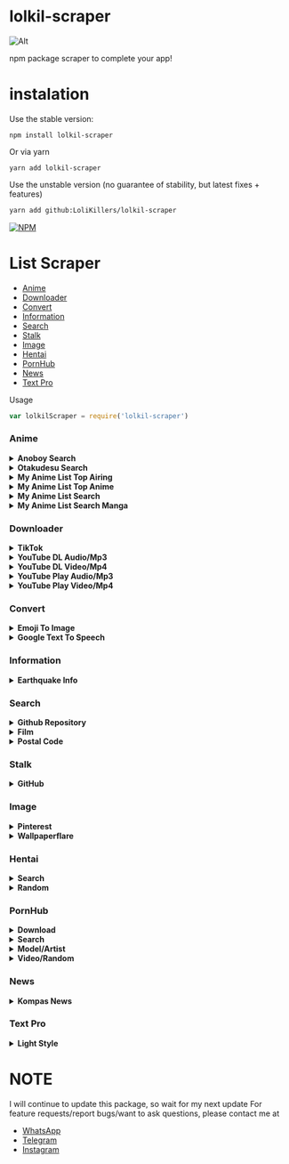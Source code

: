 # lolkil-scraper

![Alt](https://repobeats.axiom.co/api/embed/5c2d370c65fd45336f141032f268516f722dca7c.svg "Repobeats analytics image")

npm package scraper to complete your app!

# instalation

Use the stable version:
```shell
npm install lolkil-scraper
```
Or via yarn
```shell
yarn add lolkil-scraper
```

Use the unstable version (no guarantee of stability, but latest fixes + features)
```sh
yarn add github:LoliKillers/lolkil-scraper
```

[![NPM](https://img.shields.io/badge/npm-362a63?style=for-the-badge&logo=npm&logoColor=cyan)](https://www.npmjs.com/package/lolkil-scraper)

# List Scraper
* [Anime](#anime)
* [Downloader](#downloader)
* [Convert](#convert)
* [Information](#information)
* [Search](#search)
* [Stalk](#stalk)
* [Image](#image)
* [Hentai](#hentai)
* [PornHub](#pornhub)
* [News](#news)
* [Text Pro](#textpro)

Usage
```js
var lolkilScraper = require('lolkil-scraper')

```
### Anime

<details><summary><b>Anoboy Search</b></summary><br>

> #### Required parameters
> - (query) *type **String***

```js
lolkilScraper.anime.ANOBOY_SEARCH('one piece')
.then(response => {
  console.log(response)
})
.catch(error => {
  //error message
}
```
#### output
```json
{
  code: Number,
  message: String,
  result: {
    download_sd: {
      m4u: String,
      zippy: String,
      mirror: String
    },
    thumbnail: String,
    title: String,
    synopsis: String
  }
}
```
</details>
<details><summary><b>Otakudesu Search</b></summary><br>

> #### Required parameters
> - (query) *type **String***

```js
lolkilScraper.anime.otakudesu_search('one piece')
.then(response => {
  console.log(response)
})
.catch(error => {
  //error message
}
```
#### output
```json
{
  result: [
    {
      thumbnail: 'https://otakudesu.lol/wp-content/uploads/2021/05/One-Piece-Sub-Indo.jpg'
    },
    {
      title: String,
      japan: String,
      rate: Number,
      producer: String,
      type: String,
      status: String,
      episode: Number,
      duration: String,
      release: String,
      studio: String,
      genre: String,
      desc: String,
      batch: String
    }
  ]
}
```
</details>
<details><summary><b>My Anime List Top Airing</b></summary><br>

```js
lolkilScraper.anime.MAL_TOP_AIRING()
.then(response => {
  console.log(response)
})
.catch(error => {
  //error message
}
```
#### output
```json
{
  result: [
    {
      rank: Number,
      thumbnail: String,
      title: String,
      score: Number,
      link: String
    },
    {
      rank: Number,
      thumbnail: String,
      title: String,
      score: Number,
      link: String
    },
    {
      rank: Number,
      thumbnail: String,
      title: String,
      score: Number,
      link: String
    },
    {
      rank: Number,
      thumbnail: String,
      title: String,
      score: Number,
      link: String
    },
    {
      rank: Number,
      thumbnail: String,
      title: String,
      score: Number,
      link: String
    },
    {
      rank: Number,
      thumbnail: String,
      title: String,
      score: Number,
      link: String
    },
    {
      rank: Number,
      thumbnail: String,
      title: String,
      score: Number,
      link: String
    }
  ]
}
```
</details>
<details><summary><b>My Anime List Top Anime</b></summary><br>

```js
lolkilScraper.anime.MAL_TOP_ANIME()
.then(response => {
  console.log(response)
})
.catch(error => {
  //error message
}
```
#### output
```json
{
  result: [
    {
      rank: Number,
      thumbnail: String,
      title: String,
      score: Number,
      link: String
    },
    {
      rank: Number,
      thumbnail: String,
      title: String,
      score: Number,
      link: String
    },
    {
      rank: Number,
      thumbnail: String,
      title: String,
      score: Number,
      link: String
    },
    {
      rank: Number,
      thumbnail: String,
      title: String,
      score: Number,
      link: String
    },
    {
      rank: Number,
      thumbnail: String,
      title: String,
      score: Number,
      link: String
    },
    {
      rank: Number,
      thumbnail: String,
      title: String,
      score: Number,
      link: String
    },
    {
      rank: Number,
      thumbnail: String,
      title: String,
      score: Number,
      link: String
    }
  ]
}
```
</details>
<details><summary><b>My Anime List Search</b></summary><br>

> #### Required parameters
> - (query) *type **String***

```js
lolkilScraper.anime.MAL_SEARCH_ANIME('one piece')
.then(response => {
  console.log(response)
})
.catch(error => {
  //error message
}
```
#### output
```json
{
  result: [
    {
      title: String,
      thumbnail: String,
      url: String,
      type: String,
      episode: Number,
      score: Number
    },
    {
      title: String,
      thumbnail: String,
      url: String,
      type: String,
      episode: Number,
      score: Number
    },
    {
      title: String,
      thumbnail: String,
      url: String,
      type: String,
      episode: Number,
      score: Number
    },
    {
      title: String,
      thumbnail: String,
      url: String,
      type: String,
      episode: Number,
      score: Number
    },
    {
      title: String,
      thumbnail: String,
      url: String,
      type: String,
      episode: Number,
      score: Number
    },
    {
      title: String,
      thumbnail: String,
      url: String,
      type: String,
      episode: Number,
      score: Number
    },
    {
      title: String,
      thumbnail: String,
      url: String,
      type: String,
      episode: Number,
      score: Number
    },
    {
      title: String,
      thumbnail: String,
      url: String,
      type: String,
      episode: Number,
      score: Number
    },
    {
      title: String,
      thumbnail: String,
      url: String,
      type: String,
      episode: Number,
      score: Number
    }
  ]
}
```
</details>
<details><summary><b>My Anime List Search Manga</b></summary><br>

> #### Required parameters
> - (query) *type **String***

```js
lolkilScraper.anime.MAL_SEARCH_MANGA('one piece')
.then(response => {
  console.log(response)
})
.catch(error => {
  //error message
}
```
#### output
```json
{
  result: [
    {
      title: String,
      type: String,
      vol: Number,
      score: Number,
      link: String,
      thumbnail: String
    },
    {
      title: String,
      type: String,
      vol: Number,
      score: Number,
      link: String,
      thumbnail: String
    },
    {
      title: String,
      type: String,
      vol: Number,
      score: Number,
      link: String,
      thumbnail: String
    },
    {
      title: String,
      type: String,
      vol: Number,
      score: Number,
      link: String,
      thumbnail: String
    },
    {
      title: String,
      type: String,
      vol: Number,
      score: Number,
      link: String,
      thumbnail: String
    },
    {
      title: String,
      type: String,
      vol: Number,
      score: Number,
      link: String,
      thumbnail: String
    },
    {
      title: String,
      type: String,
      vol: Number,
      score: Number,
      link: String,
      thumbnail: String
    },
    {
      title: String,
      type: String,
      vol: Number,
      score: Number,
      link: String,
      thumbnail: String
    },
    {
      title: String,
      type: String,
      vol: Number,
      score: Number,
      link: String,
      thumbnail: String
    }
  ]
}
```
</details>

### Downloader

<details><summary><b>TikTok</b></summary><br>

> #### Required parameters
> - (url) *type **String***

```js
lolkilScraper.download.tiktok('https://vt.tiktok.com/ZSR2vqUFY/?k=1')
.then(response => {
  console.log(response)
})
.catch(error => {
  //error message
}
```
#### output
```json
{
  title: 'yg nonton moga cpt punya hedon😀#vario #teamvario #vario125 #variomodifikasi',
  thumbnail: 'https://p16-sign-va.tiktokcdn.com/obj/tos-useast2a-p-0037-aiso/4af6989af1c44fa39971b775adeb3fc7_1659318526?x-expires=1663077600&x-signature=T79X4yfbWp%2FytYpw%2BuCAgb5DPjQ%3D&s=AWEME_DETAIL&se=false&sh=&sc=dynamic_cover&l=202209130816120101901760190404BCB2',
  duration: null,
  result: [
    {
      url: 'https://v16m-default.akamaized.net/9c6febad707af8b9fc63b00a68177c9c/632090bb/video/tos/useast2a/tos-useast2a-pve-0037-aiso/b7a3dec31bea40ba903e6a9f0d2a9f85/?a=0&ch=0&cr=0&dr=0&lr=all&cd=0%7C0%7C0%7C0&cv=1&br=1646&bt=823&cs=0&ds=3&ft=ArCXsBnZqi2mo0PeqzGBkVQnNk6bHKJ&mime_type=video_mp4&qs=0&rc=ZmVoNWloZ2VmOjQ0ZWY0aEBpM3A1dTY6ZnJtZTMzZjgzM0A0LWNfYjZhXl8xYmM1XmIyYSNlbi1mcjRvLWdgLS1kL2Nzcw%3D%3D&l=202209130816120101901760190404BCB2&btag=80000',
      quality: 'watermark',
      extension: 'mp4',
      size: 177,
      formattedSize: '177 B',
      videoAvailable: true,
      audioAvailable: true,
      chunked: false,
      cached: false
    },
    {
      url: 'https://v16m-default.akamaized.net/d70e4379f504b2762651c45b60721907/632090bb/video/tos/useast2a/tos-useast2a-pve-0037-aiso/dc6cdc20329a4c7ea9c237c3e3fe93ff/?a=0&ch=0&cr=0&dr=0&lr=all&cd=0%7C0%7C0%7C0&cv=1&br=1672&bt=836&cs=0&ds=6&ft=ArCXsBnZqi2mo0PeqzGBkVQnNk6bHKJ&mime_type=video_mp4&qs=0&rc=ZTpkaTU0ZjlpNWQ0NmY3Z0BpM3A1dTY6ZnJtZTMzZjgzM0BgYTIzLmExX2MxYDYyYzQtYSNlbi1mcjRvLWdgLS1kL2Nzcw%3D%3D&l=202209130816120101901760190404BCB2&btag=80000',
      quality: 'hd',
      extension: 'mp4',
      size: 1638710,
      formattedSize: '1.56 MB',
      videoAvailable: true,
      audioAvailable: true,
      chunked: false,
      cached: false
    },
    {
      url: 'https://sf16-ies-music.tiktokcdn.com/obj/ies-music-aiso/7119956979585485595.mp3',
      quality: '128kbps',
      extension: 'mp3',
      size: 370356,
      formattedSize: '361.68 KB',
      videoAvailable: false,
      audioAvailable: true,
      chunked: false,
      cached: false
    }
  ],
}
```
</details>
<details><summary><b>YouTube DL Audio/Mp3</b></summary><br>

> #### Required parameters
> - (url) *type **String***

```js
lolkilScraper.download.youtube_dl_mp3('https://youtu.be/xCoSWXD8s_U')
.then(response => {
  console.log(response)
})
.catch(error => {
  //error message
}
```
#### output
```json
{
  result: {
    title: 'Pargoy Joko Kentir - Terate Garaga Jandhut Feat BG audio __Live Munggur Sabtu 3 Sept 2022',
    description: 'Terimakasih sudah mampir ke chanel kami aditjaya pictures\n' +
      'dukung chanel kami dengan subcribe like koment agar admin semangat upload\n' +
      'sehat selalu buat kalian semua.\n' +
      '\n' +
      'Garaga jandut Sragen Pimp . Bams 0813-9249-2929\n' +
      'Selorejo, kedawung, Sragen \n' +
      'Jambangan, Celep, Kedawung, Sragen\n' +
      '\n' +
      'Audio Sound \n' +
      'BG Audio Abah Windhi 0856-4226-2595\n' +
      'Mojo, Sragen\n' +
      '\n' +
      ' "AditjayA pictures" photography& videography\n' +
      'mastering video dan audio 0853 2717 2730\n' +
      '\n' +
      '#garaga_music \n' +
      '#garaga_jandhut \n' +
      '#garagasragen\n' +
      '#bendronggeni \n' +
      '#reogbendronggeni \n' +
      '#bgaudio  \n' +
      '#tataganosa \n' +
      '#veronikadantik \n' +
      '#chefiramdhani \n' +
      '#victoriaangel\n' +
      '#victoria \n' +
      '#aditjaya_pictures \n' +
      '#reog_ganas',
    length_econds: '372',
    owner_rofile_url: 'http://www.youtube.com/channel/UCzFHpkN9Y_yqEiWCXGowmrA',
    external_channel_id: 'UCzFHpkN9Y_yqEiWCXGowmrA',
    thumb: 'https://i.ytimg.com/vi/xCoSWXD8s_U/maxresdefault.jpg',
    channel: 'aditjaya pictures',
    published: '2022-09-09',
    views: '30152',
    category: 'Entertainment',
    url: 'https://rr1---sn-poqvn5u-n0cz.googlevideo.com/videoplayback?expire=1663078814&ei=Pj0gY-_lIdyK4-EP7Pmo0AM&ip=114.4.223.3&id=o-APjiCPtlOqJ2Puqt74IqleXq-dcGF3gVd_wVpjuOzOj-&itag=250&source=youtube&requiressl=yes&mh=wc&mm=31%2C29&mn=sn-poqvn5u-n0cz%2Csn-poqvn5u-jb36&ms=au%2Crdu&mv=m&mvi=1&pl=22&initcwndbps=272500&vprv=1&mime=audio%2Fwebm&ns=NQwfYoHO-PiHqFh5fx0SppkH&gir=yes&clen=3008992&dur=371.821&lmt=1662886555913040&mt=1663056783&fvip=3&keepalive=yes&fexp=24001373%2C24007246&c=WEB&rbqsm=fr&txp=5432434&n=7Jx3VQIz9Qi_jQ&sparams=expire%2Cei%2Cip%2Cid%2Citag%2Csource%2Crequiressl%2Cvprv%2Cmime%2Cns%2Cgir%2Cclen%2Cdur%2Clmt&lsparams=mh%2Cmm%2Cmn%2Cms%2Cmv%2Cmvi%2Cpl%2Cinitcwndbps&lsig=AG3C_xAwRQIgWUzWL_HOh9hIV2Y25r8VyI-7p55tgPlgxC5JrsAjLAwCIQDNgeah0A5SHTayFNJDTDK8BQxrmA6FHen4EXw0gmd_PA%3D%3D&sig=AOq0QJ8wRgIhAKgDbiv6z2VeQWWzqRX4nRcACcSm0Z_i0Gw13Z1ovXbeAiEA1exKqLHYPtUVQ7h8u3-11NUC5vd7L2E8YjSL9QiSwTI%3D'
  },
}
```
</details>
<details><summary><b>YouTube DL Video/Mp4</b></summary><br>

> #### Required parameters
> - (url) *type **String***

```js
lolkilScraper.download.youtube_dl_mp4('https://youtu.be/xCoSWXD8s_U')
.then(response => {
  console.log(response)
})
.catch(error => {
  //error message
}
```
#### output
```json
{
  result: {
    title: 'Pargoy Joko Kentir - Terate Garaga Jandhut Feat BG audio __Live Munggur Sabtu 3 Sept 2022',
    description: 'Terimakasih sudah mampir ke chanel kami aditjaya pictures\n' +
      'dukung chanel kami dengan subcribe like koment agar admin semangat upload\n' +
      'sehat selalu buat kalian semua.\n' +
      '\n' +
      'Garaga jandut Sragen Pimp . Bams 0813-9249-2929\n' +
      'Selorejo, kedawung, Sragen \n' +
      'Jambangan, Celep, Kedawung, Sragen\n' +
      '\n' +
      'Audio Sound \n' +
      'BG Audio Abah Windhi 0856-4226-2595\n' +
      'Mojo, Sragen\n' +
      '\n' +
      ' "AditjayA pictures" photography& videography\n' +
      'mastering video dan audio 0853 2717 2730\n' +
      '\n' +
      '#garaga_music \n' +
      '#garaga_jandhut \n' +
      '#garagasragen\n' +
      '#bendronggeni \n' +
      '#reogbendronggeni \n' +
      '#bgaudio  \n' +
      '#tataganosa \n' +
      '#veronikadantik \n' +
      '#chefiramdhani \n' +
      '#victoriaangel\n' +
      '#victoria \n' +
      '#aditjaya_pictures \n' +
      '#reog_ganas',
    length_seconds: '372',
    owner_rofile_url: 'http://www.youtube.com/channel/UCzFHpkN9Y_yqEiWCXGowmrA',
    external_channel_id: 'UCzFHpkN9Y_yqEiWCXGowmrA',
    thumb: 'https://i.ytimg.com/vi/xCoSWXD8s_U/maxresdefault.jpg',
    channel: 'aditjaya pictures',
    published: '2022-09-09',
    views: '30195',
    category: 'Entertainment',
    url: 'https://rr1---sn-poqvn5u-n0cz.googlevideo.com/videoplayback?expire=1663079066&ei=Oj4gY53BDrSHz7sPn7qsuA4&ip=114.4.223.3&id=o-ACL0MX-ymSIzfL_KgSXkZKCZg0cBfrQqjA6XxVkl5SQ9&itag=18&source=youtube&requiressl=yes&mh=wc&mm=31%2C29&mn=sn-poqvn5u-n0cz%2Csn-poqvn5u-jb36&ms=au%2Crdu&mv=m&mvi=1&pl=22&initcwndbps=272500&vprv=1&mime=video%2Fmp4&ns=bAXUm_zkk7WRUWcT_yS9dAEH&gir=yes&clen=36351912&ratebypass=yes&dur=371.867&lmt=1662888534086014&mt=1663057023&fvip=3&fexp=24001373%2C24007246&c=WEB&rbqsm=fr&txp=5438434&n=HKDcJ7vgJyMtzA&sparams=expire%2Cei%2Cip%2Cid%2Citag%2Csource%2Crequiressl%2Cvprv%2Cmime%2Cns%2Cgir%2Cclen%2Cratebypass%2Cdur%2Clmt&lsparams=mh%2Cmm%2Cmn%2Cms%2Cmv%2Cmvi%2Cpl%2Cinitcwndbps&lsig=AG3C_xAwRgIhAP1N4P5HSgvlKvyKxMef8f-RXHcfoSZycLtihJbhweGnAiEAjm7abM0V-UsgBz861_tSU5nxgLO82qQH36eRUA_fZgI%3D&sig=AOq0QJ8wRQIgTDcjDb4kkEt_609pHEpBK2L169sxU4dxrkEHboAD9VkCIQDcBAtbSns2hlXqW2YGr5e3NdzColXuWZLxkiobSrT6jw%3D%3D'
  },
}
```
</details>
<details><summary><b>YouTube Play Audio/Mp3</b></summary><br>

> #### Required parameters
> - (query) *type **String***

```js
lolkilScraper.download.youtube_play_mp3('fungi look alive')
.then(response => {
  console.log(response)
})
.catch(error => {
  //error message
}
```
#### output
```json
{
  result: {
    title: 'Fungi - Look Alive',
    description: '🔥 Blocboy Jr x Drake - Alive (Fungi Remix)🔥\n' +
      '↪︎ https://soundcloud.com/beatsbyfungi/look-alive\n' +
      "Bass Nation's Spotify playlist: http://spoti.fi/2kzinP8\n" +
      '\n' +
      '🔊 Bass Nation 🔊\n' +
      '●http://nations.io\n' +
      '●http://twitter.com/all808nation\n' +
      '●http://instagram.com/bassnation\n' +
      '●http://facebook.com/allbassnation\n' +
      '●http://soundcloud.com/allbassnation\n' +
      '●https://snapchat.com/add/allbassnation\n' +
      '\n' +
      '🎵 fungi 🎵\n' +
      '●https://soundcloud.com/beatsbyfungi\n' +
      '●https://traktrain.com/beatsbyfungi#168114\n' +
      '●https://www.instagram.com/beatsbyfungi/\n' +
      '●https://beatsbyfungi.bandcamp.com/\n' +
      '\n' +
      '⚠️ These videos may cause people with photosensitive epilepsy to convulse in seizures. Viewer discretion is advised. ⚠️\n' +
      '\n' +
      'Moving Backgrounds: https://www.instagram.com/officialgoestee/\n' +
      '\n' +
      '#fungi\n' +
      '#lookalive\n' +
      '#bassnation',
    length_seconds: '188',
    owner_rofile_url: 'http://www.youtube.com/channel/UCCvVpbYRgYjMN7mG7qQN0Pg',
    external_channel_id: 'UCCvVpbYRgYjMN7mG7qQN0Pg',
    youtube_url: 'https://youtube.com/watch?v=E7uWBOT7BYY',
    thumb: 'https://i.ytimg.com/vi/E7uWBOT7BYY/maxresdefault.jpg',
    channel: 'Bass Nation',
    published: '2019-05-16',
    views: '354059',
    category: 'Music',
    url: 'https://rr2---sn-poqvn5u-n0cz.googlevideo.com/videoplayback?expire=1663079220&ei=1D4gY7rjD9GE8QP5waDICQ&ip=114.4.223.3&id=o-AFQG4pJRqEDx5xx4i2_OWzlpNuz4N47VxucXIduXHJ2h&itag=18&source=youtube&requiressl=yes&mh=nS&mm=31%2C29&mn=sn-poqvn5u-n0cz%2Csn-poqvn5u-jb3y&ms=au%2Crdu&mv=m&mvi=2&pl=22&initcwndbps=281250&vprv=1&mime=video%2Fmp4&ns=K4CDA5TDJEvLUqlZ7COI7zsH&gir=yes&clen=15368963&ratebypass=yes&dur=187.663&lmt=1558045885390001&mt=1663057259&fvip=2&fexp=24001373%2C24007246&c=WEB&rbqsm=fr&d_tmro=no&txp=5531432&n=OeBULA8jWopB9Q&sparams=expire%2Cei%2Cip%2Cid%2Citag%2Csource%2Crequiressl%2Cvprv%2Cmime%2Cns%2Cgir%2Cclen%2Cratebypass%2Cdur%2Clmt&lsparams=mh%2Cmm%2Cmn%2Cms%2Cmv%2Cmvi%2Cpl%2Cinitcwndbps&lsig=AG3C_xAwRAIgJbj21X4l1IK98PNPT6f9QSvnOOwpsO4Ifs7CqC-qzdMCIFksprsFop_m71YLSXuowsu1J6Ko3VOWWVwxQpoNC8Ja&sig=AOq0QJ8wRAIgZwJRgTcuuCPwX1CFxsnpuoOj9XHkcPRIj7cFxQpHwnkCIDhwkSDI6eyoIXmKiVGv0YjKzech4bA-GOyirWiqvLOL'
  },
}
```
</details>
<details><summary><b>YouTube Play Video/Mp4</b></summary><br>

> #### Required parameters
> - (query) *type **String***

```js
lolkilScraper.download.youtube_play_mp4('fungi look alive')
.then(response => {
  console.log(response)
})
.catch(error => {
  //error message
}
```
#### output
```json
{
  result: {
    title: 'Fungi - Look Alive',
    description: '🔥 Blocboy Jr x Drake - Alive (Fungi Remix)🔥\n' +
      '↪︎ https://soundcloud.com/beatsbyfungi/look-alive\n' +
      "Bass Nation's Spotify playlist: http://spoti.fi/2kzinP8\n" +
      '\n' +
      '🔊 Bass Nation 🔊\n' +
      '●http://nations.io\n' +
      '●http://twitter.com/all808nation\n' +
      '●http://instagram.com/bassnation\n' +
      '●http://facebook.com/allbassnation\n' +
      '●http://soundcloud.com/allbassnation\n' +
      '●https://snapchat.com/add/allbassnation\n' +
      '\n' +
      '🎵 fungi 🎵\n' +
      '●https://soundcloud.com/beatsbyfungi\n' +
      '●https://traktrain.com/beatsbyfungi#168114\n' +
      '●https://www.instagram.com/beatsbyfungi/\n' +
      '●https://beatsbyfungi.bandcamp.com/\n' +
      '\n' +
      '⚠️ These videos may cause people with photosensitive epilepsy to convulse in seizures. Viewer discretion is advised. ⚠️\n' +
      '\n' +
      'Moving Backgrounds: https://www.instagram.com/officialgoestee/\n' +
      '\n' +
      '#fungi\n' +
      '#lookalive\n' +
      '#bassnation',
    length_seconds: '188',
    owner_rofile_url: 'http://www.youtube.com/channel/UCCvVpbYRgYjMN7mG7qQN0Pg',
    external_channel_id: 'UCCvVpbYRgYjMN7mG7qQN0Pg',
    youtube_url: 'https://youtube.com/watch?v=E7uWBOT7BYY',
    thumb: 'https://i.ytimg.com/vi/E7uWBOT7BYY/maxresdefault.jpg',
    channel: 'Bass Nation',
    published: '2019-05-16',
    views: '354059',
    category: 'Music',
    url: 'https://rr2---sn-poqvn5u-n0cz.googlevideo.com/videoplayback?expire=1663079220&ei=1D4gY7rjD9GE8QP5waDICQ&ip=114.4.223.3&id=o-AFQG4pJRqEDx5xx4i2_OWzlpNuz4N47VxucXIduXHJ2h&itag=18&source=youtube&requiressl=yes&mh=nS&mm=31%2C29&mn=sn-poqvn5u-n0cz%2Csn-poqvn5u-jb3y&ms=au%2Crdu&mv=m&mvi=2&pl=22&initcwndbps=281250&vprv=1&mime=video%2Fmp4&ns=K4CDA5TDJEvLUqlZ7COI7zsH&gir=yes&clen=15368963&ratebypass=yes&dur=187.663&lmt=1558045885390001&mt=1663057259&fvip=2&fexp=24001373%2C24007246&c=WEB&rbqsm=fr&d_tmro=no&txp=5531432&n=OeBULA8jWopB9Q&sparams=expire%2Cei%2Cip%2Cid%2Citag%2Csource%2Crequiressl%2Cvprv%2Cmime%2Cns%2Cgir%2Cclen%2Cratebypass%2Cdur%2Clmt&lsparams=mh%2Cmm%2Cmn%2Cms%2Cmv%2Cmvi%2Cpl%2Cinitcwndbps&lsig=AG3C_xAwRAIgJbj21X4l1IK98PNPT6f9QSvnOOwpsO4Ifs7CqC-qzdMCIFksprsFop_m71YLSXuowsu1J6Ko3VOWWVwxQpoNC8Ja&sig=AOq0QJ8wRAIgZwJRgTcuuCPwX1CFxsnpuoOj9XHkcPRIj7cFxQpHwnkCIDhwkSDI6eyoIXmKiVGv0YjKzech4bA-GOyirWiqvLOL'
  },
}
```
</details>

### Convert

<details><summary><b>Emoji To Image</b></summary><br>

> #### Required parameters
> - (emoji) *type **String***

```js
lolkilScraper.convert.EMOJI_TO_IMAGE('🔥')
.then(response => {
  console.log(response)
})
.catch(error => {
  //error message
}
```
#### output
```json
{
  result: {
    apple: String,
    google: String,
    samsung: String,
    microsoft: String,
    whatsapp: String,
    twitter: String,
    facebook: String,
    jooxPixel: String,
    openemoji: String,
    emojidex: String,
    messanger: String,
    LG: String,
    HTC: String,
    mozilla: String,
    softbank: String,
    docomo: String,
    KDDI: string
  }
}
```
</details>
<details><summary><b>Google Text To Speech</b></summary><br>

> #### Required parameters
> - (text) *type **String***
> - (language) *type **String***

```js
var text = 'hello world' //the text you want to convert into sound
var language = 'id' //language code, you can check at https://github.com/LoliKillers/lolkil-scraper/blob/master/lib/defaults/country-code/country-codes.txt

lolkilScraper.convert.gtts(text, language)
.then(response => {
  console.log(response)
})
.catch(error => {
  //error message
}
```
#### output
```json
{
  result: {
    audio: 'https://translate.google.com/translate_tts?ie=UTF-8&q=hellp%20world&tl=id&total=1&idx=0&textlen=11&client=tw-ob&prev=input&ttsspeed=1'
  },
}
```
</details>

### Information

<details><summary><b>Earthquake Info</b></summary><br>

```js
lolkilScraper.info.gempa_terkini()
.then(response => {
  console.log(response)
})
.catch(error => {
  //error message
}
```
#### output
```json
{
  result: {
    waktu: '13/09/202208:09:18 WIB',
    lintang: '1.7',
    bujur: '139.06',
    magnitudo: '4.5',
    kedalaman: '10 Km',
    wilayah: 'Pusat gempa berada di laut 38km timur laut Sarmi',
    google_maps: 'https://maps.google.com/maps?ll=1.7,139.06,&amp;z=16&amp;t=m&amp;hl=en-US&amp;gl=US&amp;mapclient=apiv3'
  },
}
```
</details>

### Search

<details><summary><b>Github Repository</b></summary><br>

> #### Required Parameters 
> - (query) *type **String***

```js
lolkilScraper.search.github_repo('lolkil-scraper')
.then(response => {
  console.log(response)
})
.catch(error => {
  //error message
}
```
#### output
```json
{
  count: 1,
  result: [
    {
      id: 417331590,
      node_d: 'R_kgDOGN_5hg',
      name_repo: 'lolkil-scraper',
      full_name_repo: 'LoliKillers/lolkil-scraper',
      url_repo: 'https://github.com/LoliKillers/lolkil-scraper',
      description: null,
      git_url: 'git://github.com/LoliKillers/lolkil-scraper.git',
      ssh_url: 'git@github.com:LoliKillers/lolkil-scraper.git',
      clone_url: 'https://github.com/LoliKillers/lolkil-scraper.git',
      svn_url: 'https://github.com/LoliKillers/lolkil-scraper',
      homepage: null,
      stargazers: 6,
      watchers: 6,
      forks: 0,
      default_branch: 'master',
      language: 'JavaScript',
      is_private: false,
      is_fork: false,
      created_at: '2021-10-15T01:21:13Z',
      updated_at: '2022-09-04T13:39:38Z',
      pushed_at: '2022-09-13T03:39:41Z'
    }
  ],
}
```
</details>
<details><summary><b>Film</b></summary><br>

> #### Required Parameters 
> - (query) *type **String***

```js
lolkilScraper.search.film('the conjuring')
.then(response => {
  console.log(response)
})
.catch(error => {
  //error message
}
```
#### output
```json
{
  result: [
    {
      title: 'The Conjuring: The Devil Made Me Do It (2021) Subtitle Indonesia',
      quality: 'HMAX WEB-DL2021',
      type: 'Movie',
      upload: '2021',
      link: 'http://167.99.31.48/the-conjuring-3-2021/',
      thumbnail: 'http://167.99.31.48/wp-content/uploads/2021/06/WcL9ZWI8n1hTp6IoKPwM7dpkYJ-200x300.jpg'
    },
    {
      title: 'The Conjuring 2 (2016) Subtitle Indonesia',
      quality: 'Bluray2016',
      type: 'Movie',
      upload: '2016',
      link: 'http://167.99.31.48/the-conjuring-2-2016/',
      thumbnail: 'https://m.media-amazon.com/images/M/MV5BZTlhZWY0YzAtMDA2Zi00NGVlLThhNzQtYjFjMWI0YjU0Yzg0XkEyXkFqcGdeQXVyNjIzNzM4NzA@._V1_SY1000_CR0,0,745,1000_AL_.jpg'
    },
    {
      title: 'The Conjuring (2013) Subtitle Indonesia',
      quality: 'Bluray2013',
      type: 'Movie',
      upload: '2013',
      link: 'http://167.99.31.48/the-conjuring-2013/',
      thumbnail: 'https://image.tmdb.org/t/p/w300/ejrD1lkCIQX26TO8k4gePsFpcyX.jpg'
    }
  ],
}
```
</details>
<details><summary><b>Postal Code</b></summary><br>

> #### Required Parameters
> - (query) *type **String***

```js
lolkilScraper.search.kodepos('ponorogo')
.then(response => {
  console.log(response)
})
.catch(error => {
  //error message
}
```
#### output
```json
{
  result: [
    {
      province: 'Sumatera Selatan',
      city: 'Lubuk Linggau',
      subdistrict: 'Lubuk Linggau Utara Dua (II)',
      urban: 'Ponorogo',
      postalcode: '31619'
    },
    {
      province: 'Jawa Timur',
      city: 'Ponorogo',
      subdistrict: 'Ngebel',
      urban: 'Wagir Lor',
      postalcode: '63493'
    },
    {
      province: 'Jawa Timur',
      city: 'Ponorogo',
      subdistrict: 'Ngebel',
      urban: 'Sempu',
      postalcode: '63493'
    },
    {
      province: 'Jawa Timur',
      city: 'Ponorogo',
      subdistrict: 'Ngebel',
      urban: 'Talun',
      postalcode: '63493'
    }
  ]
}
```
</details>

### Stalk

<details><summary><b>GitHub</b></summary><br>

> #### Required Parameters
> - (query) *type **String***

```js
lolkilScraper.stalk.github('LoliKillers')
.then(response => {
  console.log(response)
})
.catch(error => {
  //error message
}
```
#### output
```json
{
  result: {
    login: 'LoliKillers',
    id: 80396688,
    node_id: 'MDQ6VXNlcjgwMzk2Njg4',
    avatar_url: 'https://avatars.githubusercontent.com/u/80396688?v=4',
    gravatar_id: '',
    url: 'https://api.github.com/users/LoliKillers',
    html_url: 'https://github.com/LoliKillers',
    followers_url: 'https://api.github.com/users/LoliKillers/followers',
    following_url: 'https://api.github.com/users/LoliKillers/following{/other_user}',
    gists_url: 'https://api.github.com/users/LoliKillers/gists{/gist_id}',
    starred_url: 'https://api.github.com/users/LoliKillers/starred{/owner}{/repo}',
    subscriptions_url: 'https://api.github.com/users/LoliKillers/subscriptions',
    organizations_url: 'https://api.github.com/users/LoliKillers/orgs',
    repos_url: 'https://api.github.com/users/LoliKillers/repos',
    events_url: 'https://api.github.com/users/LoliKillers/events{/privacy}',
    received_events_url: 'https://api.github.com/users/LoliKillers/received_events',
    type: 'User',
    site_admin: false,
    name: 'Loli Killers',
    company: '@dcteam',
    blog: 'https://darkcoder.xyz',
    location: 'East Java',
    email: null,
    hireable: null,
    bio: 'just woke up from isekai',
    twitter_username: null,
    public_repos: 24,
    public_gists: 3,
    followers: 43,
    following: 2,
    created_at: '2021-03-10T11:42:43Z',
    updated_at: '2022-09-12T15:38:59Z'
  },
  headers: {
    server: 'GitHub.com',
    vary: 'Accept, Accept-Encoding, Accept, X-Requested-With',
    etag: 'W/"605e0a1d5bfff1179c74f5d481f0fc3bbb951b076b251b60cbedd8cd7435f249"',
    connection: 'close'
  },
}
```
</details>

### Image

<details><summary><b>Pinterest</b></summary><br>

> #### Required Parameters
> - (query) *type **String***

```js
lolkilScraper.image.pinterest('loli')
.then(response => {
  console.log(response)
})
.catch(error => {
  //error message
}
```
#### output
```json
{
  result: {
    img: 'https://i.pinimg.com/736x/97/5c/dd/975cdd87fe34a5832f07b8e17d5edd1d.jpg'
  }
}
```
</details>
<details><summary><b>Wallpaperflare</b></summary><br>

> #### Required Parameters
> - (query) *type **String***

```js
lolkilScraper.image.wallpaperflare('loli')
.then(response => {
  console.log(response)
})
.catch(error => {
  //error message
}
```
#### output
```json
{
  result: {
    img: 'https://c4.wallpaperflare.com/wallpaper/618/686/459/soul-worker-stella-anime-style-games-loli-wallpaper-preview.jpg'
  }
}
```
</details>

### Hentai

<details><summary><b>Search</b></summary><br>

> #### Required Parameters
> - (query) *type **String***

```js
lolkilScraper.hentai.search('loli')
.then(response => {
  console.log(response)
})
.catch(error => {
  //error message
}
```
#### output
```json
{
  result: [
    {
      thumbnail: 'https://hentai.tv/wp-content/uploads/2022/04/6073873e248fa110420211618183998.png',
      title: 'Bishoujo Comic Lolicon Angel: Mitsu No Aji Episode 1',
      views: '863,590',
      url: 'https://hentai.tv/hentai/bishoujo-comic-lolicon-angel-mitsu-no-aji-episode-1/'
    },
    {
      thumbnail: 'https://hentai.tv/wp-content/uploads/2020/07/lolita-anime-1-cv1.png',
      title: 'Lolita Anime Episode 1',
      views: '1,825,447',
      url: 'https://hentai.tv/hentai/lolita-anime-episode-1/'
    },
    {
      thumbnail: 'https://hentai.tv/wp-content/uploads/2022/04/6073877ff308b110420211618184063.png',
      title: 'Hajimete No Orusuban Episode 2',
      views: '1,277,306',
      url: 'https://hentai.tv/hentai/hajimete-no-orusuban-episode-2/'
    }
  ]
}
```
</details>
<details><summary><b>Random</b></summary><br>

```js
lolkilScraper.hentai.random()
.then(response => {
  console.log(response)
})
.catch(error => {
  //error message
}
```
#### output
```json
{
  result: {
    image: 'https://hentai.tv/wp-content/uploads/2022/04/6073811fea320110420211618182431-204x300.jpg',
    title: 'Shinsei Futanari Idol: Dekatama Kei! Episode 1',
    publised: '2016-02-25',
    views: '2,217,295',
    url: 'https://hentai.tv/hentai/shinsei-futanari-idol-dekatama-kei-episode-1/'
  }
}
```
</details>

### PornHub

<details><summary><b>Download</b></summary><br>

> #### Required Parameters
> - (url) *type **String***
> #### Additional Parameters
> - (key) *type **Array***

```js
var url = 'https://www.pornhub.com/view_video.php?viewkey=ph5e3d6b6065a1a'
//var key = ['TITLE', 'VIEWS', 'UP_VOTES', 'DOWN_VOTES', 'PERCENT', 'AUTHOR', 'AUTHOR_SUBSCRIBER', 'CATEGORIES', 'TAGS', 'PRODUCTION', 'DESCRIPTION', 'DURATION', 'UPLOAD_DATE', 'PORNSTARS', 'THUMBNAIL_URL', 'NUMBER_OF_COMMENT', 'COMMENTS', 'RELATED_VIDEOS', 'DOWNLOAD_URLS'];

lolkilScraper.pornhub.download(url) //lolkilScraper.pornhub.download(url, key)
.then(response => {
  console.log(response)
})
.catch(error => {
  //error message
}
```
#### output
```json
{
  title: 'girl japan big',
  download_urls: {
    '240P': 'https://dv-h.phncdn.com/hls/videos/202002/07/282679722/201221_0034_240P_1000K_282679722.mp4/master.m3u8?ttl=1663067213&l=0&ipa=114.4.223.3&hash=03cae8273ebb5327be9aba1ba26e2ca4',
    '480P': 'https://dv-h.phncdn.com/hls/videos/202002/07/282679722/,201221_0034_480P_2000K,201221_0034_240P_1000K,_282679722.mp4.urlset/master.m3u8?ttl=1663067213&l=0&ipa=114.4.223.3&hash=6dc6f1b2b596e1d6b47678fecda21a31'
  }
}
```
</details>
<details><summary><b>Search</b></summary><br>

> #### Required Parameters
> - (query) *type **String***
> #### Additional Parameters
> - (key) *type **Array***
> - (page) *type **Number***

```js
var query = 'japan'
//var key = ['TITLE', 'VIEWS', 'UP_VOTES', 'DOWN_VOTES', 'PERCENT', 'AUTHOR', 'AUTHOR_SUBSCRIBER', 'CATEGORIES', 'TAGS', 'PRODUCTION', 'DESCRIPTION', 'DURATION', 'UPLOAD_DATE', 'PORNSTARS', 'THUMBNAIL_URL', 'NUMBER_OF_COMMENT', 'COMMENTS', 'RELATED_VIDEOS', 'DOWNLOAD_URLS'];
//var page = 2

lolkilScraper.pornhub.search(query) //lolkilScraper.pornhub.search(query, key, page)
.then(response => {
  console.log(response)
})
.catch(error => {
  //error message
}
```
#### output
```json
{
  results: [
    {
      title: 'Pies to a fully trained busty pet!',
      views: 575000,
      author: 'iketeruyuji',
      duration: NaN,
      link: 'https://www.pornhub.com/view_video.php?viewkey=ph5f3bb9fbb2acf',
      hd: false,
      premium: false
    },
    {
      title: '篠田ゆき 性欲に飢えたアラサー熟女をとこ とんヤリまくる',
      views: 809000,
      author: 'Paco Paco',
      duration: NaN,
      link: 'https://www.pornhub.com/view_video.php?viewkey=ph60a1a29ed8f85',
      hd: false,
      premium: false
    },
    {
      title: 'Japanese school girl gets her pussy licked, feels orgasm silently, and squirts by fingering.[3/6]',
      views: 2500000,
      author: 'okaikosama',
      duration: NaN,
      link: 'https://www.pornhub.com/view_video.php?viewkey=ph60bd08c30bf17',
      hd: false,
      premium: false
    }
  ]
}
```
</details>
<details><summary><b>Model/Artist</b></summary><br>

> #### Required Parameters
> - (name) *type **String***
> #### Additional Parameters
> - (key) *type **Array***

```js
var query = 'Eva Elfie'
//var key = ['TITLE','DESCRIPTION','RANK_MODEL','RANK_WEEK_MODEL','RANK_MONTH_MODEL','RANK_LAST_MONTH_MODEL','RANK_YEAR_MODEL','VIDEO_NUMBER','RELATIONSHIP_STATUS','INTERESTED_IN','INTERESTED_IN','GENDER','HEIGHT','WEIGHT','ETHNICITY','PROFILE_VIEWS','VIDEOS_WATCHED']

lolkilScraper.pornhub.model(query) //lolkilScraper.pornhub.model(query, key)
.then(response => {
  console.log(response)
})
.catch(error => {
  //error message
}
```
#### output
```json
{
  title: 'Eva Elfie',
  description: "Hey! I'm a young Siberian girl and I want to play a game with you) Rules are simple: you cum, I win ^_^Stop wasting your time - my tiny pussy is waiting for your sweet hot cum."
}
```
</details>
<details><summary><b>Video/Random</b></summary><br>

> #### Additional Parameters
> - (key) *type **Array***
> - (page) *type **Number***


```js
//var key = ['TITLE', 'VIEWS', 'UP_VOTES', 'DOWN_VOTES', 'PERCENT', 'AUTHOR', 'AUTHOR_SUBSCRIBER', 'CATEGORIES', 'TAGS', 'PRODUCTION', 'DESCRIPTION', 'DURATION', 'UPLOAD_DATE', 'PORNSTARS', 'THUMBNAIL_URL', 'NUMBER_OF_COMMENT', 'COMMENTS', 'RELATED_VIDEOS', 'DOWNLOAD_URLS'];
//var page = 2

lolkilScraper.pornhub.video() //lolkilScraper.pornhub.video(key, page)
.then(response => {
  console.log(response)
})
.catch(error => {
  //error message
}
```
#### output
```json
{
  results: [
    {
      title: 'NAUGHTY persian GIRL FUCK BY HER NERD classmate!دختر شیطون حشری از خرخون کلاسشون میخواد بهش درس بده',
      views: 274000,
      author: 'persianpeach',
      duration: NaN,
      link: 'https://www.pornhub.com/view_video.php?viewkey=ph62af640c78a05',
      hd: false,
      premium: false
    },
    {
      title: 'Girl brings the guy to a powerful fountain cum - Hot pov pussy job & Huge Cumshot',
      views: 378000,
      author: 'Sunny Jessica',
      duration: NaN,
      link: 'https://www.pornhub.com/view_video.php?viewkey=ph6140a56004645',
      hd: false,
      premium: false
    },
    {
      title: "Aidra Fox's Passionate And Intense Fuck Scene - Wicked",
      views: 744000,
      author: 'Wicked Pictures',
      duration: NaN,
      link: 'https://www.pornhub.com/view_video.php?viewkey=ph606e08b396917',
      hd: false,
      premium: false
    }
  ]
}
```
</details>

### News

<details><summary><b>Kompas News</b></summary><br>

> #### Required Parameters
> - (kategory) *type **String***
>
> *list kategori (terkini, terpopuler, global)*

```js
lolkilScraper.news.kompas_news('terkini')
.then(response => {
  console.log(response)
})
.catch(error => {
  //error message
}
```
#### output
```json
{
  result: [
    {
      judul: 'Kepala Negara Hanya Boleh Pakai Bus Saat Melayat Ratu Elizabeth II, Ada yang Protes',
      tanggal: '13/09/2022, 16:29 WIB',
      tautan: 'https://www.kompas.com/global/read/2022/09/13/162900770/kepala-negara-hanya-boleh-pakai-bus-saat-melayat-ratu-elizabeth-ii-ada',
      thumbnail: 'https://asset.kompas.com/crops/73FlJVscJ2oXyHRtFe77T1lTyt8=/0x69:1024x752/355x237/data/photo/2022/09/12/631e9bd0a6299.jpg'
    },
    {
      judul: 'Setelah 2,5 tahun, Diaspora Indonesia di Singapura Bisa Kopdar Lagi Tanpa Masker',
      tanggal: '13/09/2022, 16:00 WIB',
      tautan: 'https://www.kompas.com/global/read/2022/09/13/160000770/setelah-2-5-tahun-diaspora-indonesia-di-singapura-bisa-kopdar-lagi-tanpa',
      thumbnail: 'https://asset.kompas.com/crops/wwGrWNTjjgAfYuWN3SYLcX049lE=/0x0:0x0/355x237/data/photo/2022/09/13/63202911e8219.jpg'
    },
    {
      judul: 'PM Armenia Sebut 49 Tentaranya Tewas dalam Baku Tembak dengan Azerbaijan',
      tanggal: '13/09/2022, 15:31 WIB',
      tautan: 'https://www.kompas.com/global/read/2022/09/13/153100270/pm-armenia-sebut-49-tentaranya-tewas-dalam-baku-tembak-dengan-azerbaijan',
      thumbnail: 'https://asset.kompas.com/crops/Yqh09Y2Rl2r6T0ePvugGDRaweiA=/0x23:1895x1286/355x237/data/photo/2020/11/16/5fb1ca68e4acf.jpg'
    }
  ]
}
```
</details>

### Text Pro

<details><summary><b>Light Style</b></summary><br>

> #### Required Parameters
> - (type) *type **String***
>
> lits type ['neon_text_effect','holographic_3d','galaxy_style','technology_neon_light','neon_devil_wings','glitch_text_effect','impressive_glitch','neon_light_text_3d','thunder_text_effect','neon_light_on_brick_wall','neon_light_glitch','light_glow_sliced','summer_neon_light','neon_light_blackpink_logo', 'gradient_neon_light'];
> - (text) *type **String***

```js
var type = 'holographic_3d'
var text = 'Loli Killers'

lolkilScraper.textpro.light_style(type, text)
.then(response => {
  console.log(response)
})
.catch(error => {
  //error message
}
```
#### output
```json
{
  result: {
    img: 'https://textpro.me/images/user_image/2022/09/63227636c9b4b.jpg'
  }
}
```
#### Example Image
<img src="https://telegra.ph/file/eacecb1f1aede14b79051.jpg" height="170"></img>
</details>

# NOTE

I will continue to update this package, so wait for my next update
For feature requests/report bugs/want to ask questions, please contact me at
* [WhatsApp](https://wa.me/6285785445412)
* [Telegram](https://t.me/Loli_Killers)
* [Instagram](https://instagram.com/ariasu.xyz)
